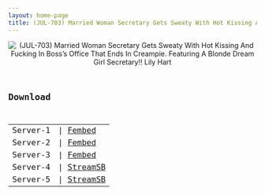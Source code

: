 ```yaml
---
layout: home-page
title: (JUL-703) Married Woman Secretary Gets Sweaty With Hot Kissing And Fucking In Boss’s Office That Ends In Creampie. Featuring A Blonde Dream Girl Secretary!! Lily Hart
---
```

<center>
<img src="https://blogger.googleusercontent.com/img/a/AVvXsEi6u1TJQv6R8391Lp1F39LVGeiaBKR1vkVSMQ7YssNQXLGqW6OVDL7xWsryXr26T7Csp7nWZ6fca8eBez6jX87T7CBULFL0d1qIXBCUBo25ieVrVFxCH4PZcc2iyyMJb-30P7p6Nt027YQKWEB7kzFIOBNNPtjGtvZABDE77KW-ovZNujePcSQuAThJ=s16000" alt="(JUL-703) Married Woman Secretary Gets Sweaty With Hot Kissing And Fucking In Boss’s Office That Ends In Creampie. Featuring A Blonde Dream Girl Secretary!! Lily Hart">
</center>
<pre><code>
<h2>Download</h2>
<table><tbody>
<tr>
<td>Server-1</td>
<td>| <a href="https://fakyutube.com/f/nx8lnh2mqmkmzdz" target="_blank">Fembed</a></td>
</tr>
<tr>
<td>Server-2</td>
<td>| <a href="https://www.watchjavnow.xyz/f/qmj7gse0y16dqqk" target="_blank">Fembed</a></td>
</tr>
<tr>
<td>Server-3</td>
<td>| <a href="https://cloudrls.com/f/g0myei-yd256kgr" target="_blank">Fembed</a></td>
</tr>
<tr>
<td>Server-4</td>
<td>| <a href="https://streamsb.net/d/4lzxlrkh2die.html" target="_blank">StreamSB</a></td>
</tr>
<tr>
<td>Server-5</td>
<td>| <a href="https://javside.com/d/3f7poerlirhm.html" target="_blank">StreamSB</a></td>
</tr>
</tbody></table>
</code></pre>
